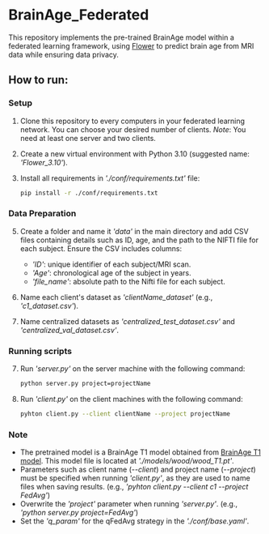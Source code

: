 # BrainAge_Federated
This repository implements the pre-trained BrainAge model within a federated learning framework, using [Flower](https://github.com/adap/flower.git) to predict brain age from MRI data while ensuring data privacy.


## How to run:

### Setup
1. Clone this repository to every computers in your federated learning network. You can choose your desired number of clients. *Note*: You need at least one server and two clients.
2. Create a new virtual environment with Python 3.10 (suggested name: *'Flower_3.10'*).
3. Install all requirements in *'./conf/requirements.txt'* file:

   ```bash
   pip install -r ./conf/requirements.txt

### Data Preparation   
5. Create a folder and name it *'data'* in the main directory and add CSV files containing details such as ID, age, and the path to the NIFTI file for each subject. Ensure the CSV includes columns:
   - *'ID'*: unique identifier of each subject/MRI scan.
   - *'Age'*: chronological age of the subject in years.
   - *'file_name'*: absolute path to the Nifti file for each subject.

4. Name each client's dataset as *'clientName_dataset'* (e.g., *'c1_dataset.csv'*).
5. Name centralized datasets as *'centralized_test_dataset.csv'* and *'centralized_val_dataset.csv'*.

### Running scripts
7. Run *'server.py'* on the server machine with the following command:
   
   ```bash
   python server.py project=projectName
   
9. Run *'client.py'* on the client machines with the following command:
   
   ```bash
   pyhton client.py --client clientName --project projectName

### Note
* The pretrained model is a BrainAge T1 model obtained from [BrainAge T1 model](https://github.com/MIDIconsortium/BrainAge/blob/main/HBM_models/T1/model.pt). This model file is located at *'./models/wood/wood_T1.pt'*.
* Parameters such as client name (*--client*) and project name (*--project*) must be specified when running *'client.py'*, as they are used to name files when saving results. (e.g., *'pyhton client.py --client c1 --project FedAvg'*)
* Overwrite the *'project'* parameter when running *'server.py'*. (e.g., *'python server.py project=FedAvg'*)
* Set the *'q_param'* for the qFedAvg strategy in the *'./conf/base.yaml'*.
